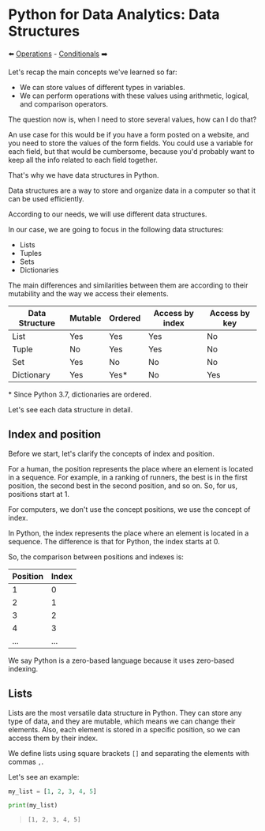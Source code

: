 # Python for Data Analytics: Data Structures

:arrow_left: [Operations](../03_operations/03_operations.md) - [Conditionals](../05_conditionals/05_conditionals.md) :arrow_right:

Let's recap the main concepts we've learned so far:

* We can store values of different types in variables.
* We can perform operations with these values using arithmetic, logical, and comparison operators.

The question now is, when I need to store several values, how can I do that?

An use case for this would be if you have a form posted on a website, and you need to store the values of the form fields. You could use a variable for each field, but that would be cumbersome, because you'd probably want to keep all the info related to each field together.

That's why we have data structures in Python.

Data structures are a way to store and organize data in a computer so that it can be used efficiently.

According to our needs, we will use different data structures.

In our case, we are going to focus in the following data structures:

* Lists
* Tuples
* Sets
* Dictionaries

The main differences and similarities between them are according to their mutability and the way we access their elements.

| Data Structure | Mutable | Ordered | Access by index | Access by key |
|----------------|---------|---------|-----------------|--------------|
| List | Yes | Yes | Yes | No |
| Tuple | No | Yes | Yes | No |
| Set | Yes | No | No | No |
| Dictionary | Yes | Yes* | No | Yes |

\* Since Python 3.7, dictionaries are ordered.

Let's see each data structure in detail.

## Index and position

Before we start, let's clarify the concepts of index and position.

For a human, the position represents the place where an element is located in a sequence. For example, in a ranking of runners, the best is in the first position, the second best in the second position, and so on. So, for us, positions start at 1.

For computers, we don't use the concept positions, we use the concept of index.

In Python, the index represents the place where an element is located in a sequence. The difference is that for Python, the index starts at 0.

So, the comparison between positions and indexes is:

| Position | Index |
|----------|-------|
| 1 | 0 |
| 2 | 1 |
| 3 | 2 |
| 4 | 3 |
| ... | ... |

We say Python is a zero-based language because it uses zero-based indexing.

## Lists

Lists are the most versatile data structure in Python. They can store any type of data, and they are mutable, which means we can change their elements. Also, each element is stored in a specific position, so we can access them by their index.

We define lists using square brackets `[]` and separating the elements with commas `,`.

Let's see an example:

```python
my_list = [1, 2, 3, 4, 5]

print(my_list)
```

> `[1, 2, 3, 4, 5]`

